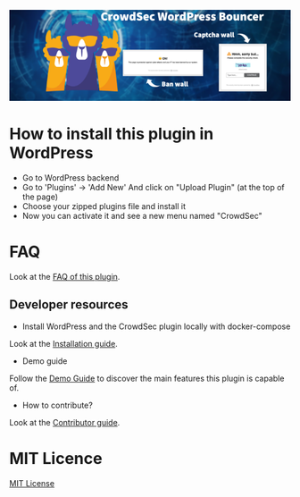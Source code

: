 ![CrowdSec WordPress Bouncer](assets/banner-772x250.png "CrowdSec WordPress Bouncer")

# How to install this plugin in WordPress


- Go to WordPress backend
- Go to 'Plugins' -> 'Add New' And click on "Upload Plugin" (at the top of the page)
- Choose your zipped plugins file and install it
- Now you can activate it and see a new menu named "CrowdSec"

# FAQ

Look at the [FAQ of this plugin](docs/faq.md).

## Developer resources

- Install WordPress and the CrowdSec plugin locally with docker-compose

Look at the [Installation guide](docs/install-with-docker-compose.md).
-  Demo guide

Follow the [Demo Guide](docs/full-guide.md) to discover the main features this plugin is capable of.

-  How to contribute?

Look at the [Contributor guide](docs/contribute.md).

# MIT Licence

[MIT License](https://github.com/crowdsecurity/php-cs-bouncer/blob/main/LICENSE)
